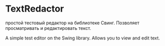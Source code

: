 # TextRedactor
простой тестовый редактор на библиотеке Свинг.
Позволяет просматривать и редактировать текст.

A simple test editor on the Swing library.
Allows you to view and edit text.
